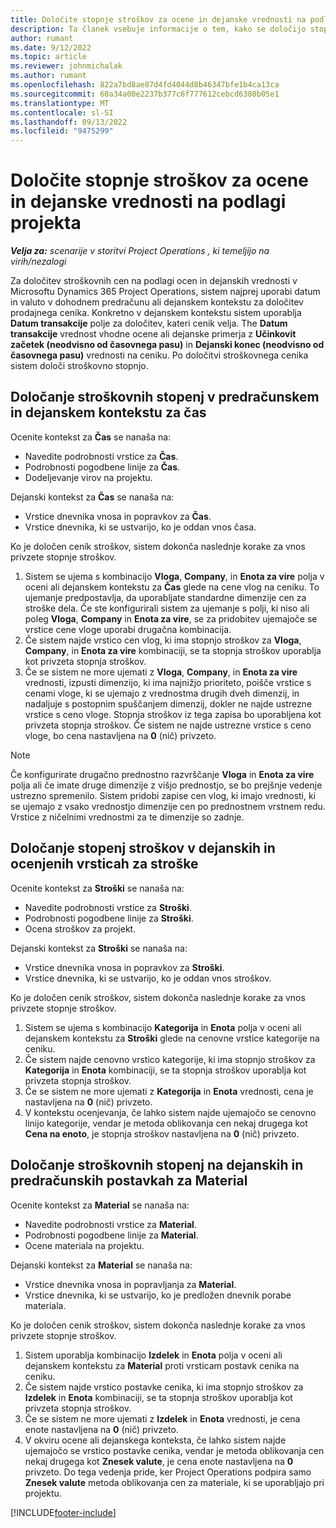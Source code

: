 ```yaml
---
title: Določite stopnje stroškov za ocene in dejanske vrednosti na podlagi projekta
description: Ta članek vsebuje informacije o tem, kako se določijo stopnje stroškov za ocene in dejanske vrednosti na podlagi projekta.
author: rumant
ms.date: 9/12/2022
ms.topic: article
ms.reviewer: johnmichalak
ms.author: rumant
ms.openlocfilehash: 822a7bd8ae87d4fd4044d8b46347bfe1b4ca13ca
ms.sourcegitcommit: 60a34a00e2237b377c6f777612cebcd6380b05e1
ms.translationtype: MT
ms.contentlocale: sl-SI
ms.lasthandoff: 09/13/2022
ms.locfileid: "9475299"
---
```

# <a name="determine-cost-rates-for-project-based-estimates-and-actuals"></a>Določite stopnje stroškov za ocene in dejanske vrednosti na podlagi projekta

_**Velja za:** scenarije v storitvi Project Operations , ki temeljijo na virih/nezalogi_

Za določitev stroškovnih cen na podlagi ocen in dejanskih vrednosti v Microsoftu Dynamics 365 Project Operations, sistem najprej uporabi datum in valuto v dohodnem predračunu ali dejanskem kontekstu za določitev prodajnega cenika. Konkretno v dejanskem kontekstu sistem uporablja **Datum transakcije** polje za določitev, kateri cenik velja. The **Datum transakcije** vrednost vhodne ocene ali dejanske primerja z **Učinkovit začetek (neodvisno od časovnega pasu)** in **Dejanski konec (neodvisno od časovnega pasu)** vrednosti na ceniku. Po določitvi stroškovnega cenika sistem določi stroškovno stopnjo.

## <a name="determining-cost-rates-in-estimate-and-actual-contexts-for-time"></a>Določanje stroškovnih stopenj v predračunskem in dejanskem kontekstu za čas

Ocenite kontekst za **Čas** se nanaša na:

- Navedite podrobnosti vrstice za **Čas**.
- Podrobnosti pogodbene linije za **Čas**.
- Dodeljevanje virov na projektu.

Dejanski kontekst za **Čas** se nanaša na:

- Vrstice dnevnika vnosa in popravkov za **Čas**.
- Vrstice dnevnika, ki se ustvarijo, ko je oddan vnos časa.

Ko je določen cenik stroškov, sistem dokonča naslednje korake za vnos privzete stopnje stroškov.

1. Sistem se ujema s kombinacijo **Vloga**, **Company**, in **Enota za vire** polja v oceni ali dejanskem kontekstu za **Čas** glede na cene vlog na ceniku. To ujemanje predpostavlja, da uporabljate standardne dimenzije cen za stroške dela. Če ste konfigurirali sistem za ujemanje s polji, ki niso ali poleg **Vloga**, **Company** in **Enota za vire**, se za pridobitev ujemajoče se vrstice cene vloge uporabi drugačna kombinacija.
1. Če sistem najde vrstico cen vlog, ki ima stopnjo stroškov za **Vloga**, **Company**, in **Enota za vire** kombinaciji, se ta stopnja stroškov uporablja kot privzeta stopnja stroškov.
1. Če se sistem ne more ujemati z **Vloga**, **Company**, in **Enota za vire** vrednosti, izpusti dimenzijo, ki ima najnižjo prioriteto, poišče vrstice s cenami vloge, ki se ujemajo z vrednostma drugih dveh dimenzij, in nadaljuje s postopnim spuščanjem dimenzij, dokler ne najde ustrezne vrstice s ceno vloge. Stopnja stroškov iz tega zapisa bo uporabljena kot privzeta stopnja stroškov. Če sistem ne najde ustrezne vrstice s ceno vloge, bo cena nastavljena na **0** (nič) privzeto.

> [!NOTE]
> Če konfigurirate drugačno prednostno razvrščanje **Vloga** in **Enota za vire** polja ali če imate druge dimenzije z višjo prednostjo, se bo prejšnje vedenje ustrezno spremenilo. Sistem pridobi zapise cen vlog, ki imajo vrednosti, ki se ujemajo z vsako vrednostjo dimenzije cen po prednostnem vrstnem redu. Vrstice z ničelnimi vrednostmi za te dimenzije so zadnje.

## <a name="determining-cost-rates-on-actual-and-estimate-lines-for-expense"></a>Določanje stopenj stroškov v dejanskih in ocenjenih vrsticah za stroške

Ocenite kontekst za **Stroški** se nanaša na:

- Navedite podrobnosti vrstice za **Stroški**.
- Podrobnosti pogodbene linije za **Stroški**.
- Ocena stroškov za projekt.

Dejanski kontekst za **Stroški** se nanaša na:

- Vrstice dnevnika vnosa in popravkov za **Stroški**.
- Vrstice dnevnika, ki se ustvarijo, ko je oddan vnos stroškov.

Ko je določen cenik stroškov, sistem dokonča naslednje korake za vnos privzete stopnje stroškov.

1. Sistem se ujema s kombinacijo **Kategorija** in **Enota** polja v oceni ali dejanskem kontekstu za **Stroški** glede na cenovne vrstice kategorije na ceniku.
1. Če sistem najde cenovno vrstico kategorije, ki ima stopnjo stroškov za **Kategorija** in **Enota** kombinaciji, se ta stopnja stroškov uporablja kot privzeta stopnja stroškov.
1. Če se sistem ne more ujemati z **Kategorija** in **Enota** vrednosti, cena je nastavljena na **0** (nič) privzeto.
1. V kontekstu ocenjevanja, če lahko sistem najde ujemajočo se cenovno linijo kategorije, vendar je metoda oblikovanja cen nekaj drugega kot **Cena na enoto**, je stopnja stroškov nastavljena na **0** (nič) privzeto.

## <a name="determining-cost-rates-on-actual-and-estimate-lines-for-material"></a>Določanje stroškovnih stopenj na dejanskih in predračunskih postavkah za Material

Ocenite kontekst za **Material** se nanaša na:

- Navedite podrobnosti vrstice za **Material**.
- Podrobnosti pogodbene linije za **Material**.
- Ocene materiala na projektu.

Dejanski kontekst za **Material** se nanaša na:

- Vrstice dnevnika vnosa in popravljanja za **Material**.
- Vrstice dnevnika, ki se ustvarijo, ko je predložen dnevnik porabe materiala.

Ko je določen cenik stroškov, sistem dokonča naslednje korake za vnos privzete stopnje stroškov.

1. Sistem uporablja kombinacijo **Izdelek** in **Enota** polja v oceni ali dejanskem kontekstu za **Material** proti vrsticam postavk cenika na ceniku.
1. Če sistem najde vrstico postavke cenika, ki ima stopnjo stroškov za **Izdelek** in **Enota** kombinaciji, se ta stopnja stroškov uporablja kot privzeta stopnja stroškov.
1. Če se sistem ne more ujemati z **Izdelek** in **Enota** vrednosti, je cena enote nastavljena na **0** (nič) privzeto.
1. V okviru ocene ali dejanskega konteksta, če lahko sistem najde ujemajočo se vrstico postavke cenika, vendar je metoda oblikovanja cen nekaj drugega kot **Znesek valute**, je cena enote nastavljena na **0** privzeto. Do tega vedenja pride, ker Project Operations podpira samo **Znesek valute** metoda oblikovanja cen za materiale, ki se uporabljajo pri projektu.

[!INCLUDE[footer-include](../includes/footer-banner.md)]
